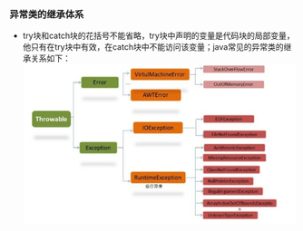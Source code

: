 ### 异常类的继承体系
+ try块和catch块的花括号不能省略，try块中声明的变量是代码块的局部变量，他只有在try块中有效，在catch块中不能访问该变量；java常见的异常类的继承关系如下：
![image](https://github.com/ningbaoqi/Java/blob/master/gif/pic-1.jpg) 

